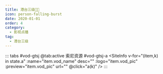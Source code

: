 ```yaml
---
title: 港台三级🔞🈲
icon: person-falling-burst
date: 2020-01-01
order: 4
category:
  - 影视点播
tag:
  - 港台三级
---
```


<ArtPlayer :src="state.src" :config="hlsConfig(state.p)" />

::: tabs #vod-gtsj
@tab:active 索尼资源 #vod-gtsj-a
<SiteInfo v-for="(item,k) in state.a" :name="item.vod_name" desc="" :logo="item.vod_pic"
:preview="item.vod_pic" url="" @click="a(k)" />
:::

<script setup>
  import { vod } from '@db'
  import { hlsConfig } from '@act'
  import { useStorage } from '@vueuse/core'
  import { onMounted } from "vue";
  const state = useStorage(
    "vod-gtsj",
    {
      src:"",
      a: [],
      p: []
    }
  )

  onMounted(async () => {
    state.value.vodsn = (await vod.find({ "name": "snzy-56" })).data
    a(0)
  });
  const a = (key) => {
    const { a } = state.value
    state.value.p =a
    state.value.src = a[key].url
  }
</script>
